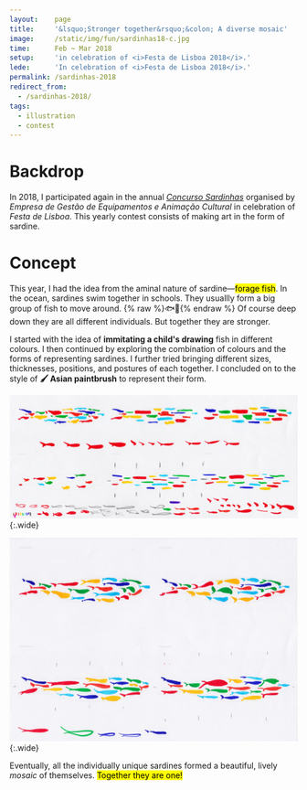 ```yaml
---
layout:    page
title:     '&lsquo;Stronger together&rsquo;&colon; A diverse mosaic'
image:     /static/img/fun/sardinhas18-c.jpg
time:      Feb ~ Mar 2018
setup:     'in celebration of <i>Festa de Lisboa 2018</i>.'
lede:      'In celebration of <i>Festa de Lisboa 2018</i>.'
permalink: /sardinhas-2018
redirect_from:
  - /sardinhas-2018/
tags:
  - illustration
  - contest
---
```


# Backdrop
In 2018, I participated again in the annual <i>[Concurso Sardinhas](http://lisboanarua.com/blog/2018/02/15/esta-aberto-concurso-sardinhas-festas-lisboa-2018/)</i> organised by <i>Empresa de Gestão de Equipamentos e Animação Cultural</i> in celebration of <i>Festa de Lisboa</i>. This yearly contest consists of making art in the form of sardine.

# Concept
This year, I had the idea from the aminal nature of sardine—<mark>forage fish</mark>. In the ocean, sardines swim together in schools. They usuallly form a big group of fish to move around. {% raw %}<span style="display: inline-block">🐟🐠</span>{% endraw %} Of course deep down they are all different individuals. But together they are stronger.

I started with the idea of **immitating a child's drawing** fish in different colours. I then continued by exploring the combination of colours and the forms of representing sardines. I further tried bringing different sizes, thicknesses, positions, and postures of each together. I concluded on to the style of **🖌 Asian paintbrush** to represent their form.

![Draft 1](/static/img/fun/sardinhas18-01.jpg){:.wide}

![Draft 2](/static/img/fun/sardinhas18-02.jpg){:.wide}

Eventually, all the individually unique sardines formed a beautiful, lively *mosaic* of themselves. <mark>Together they are one!</mark>